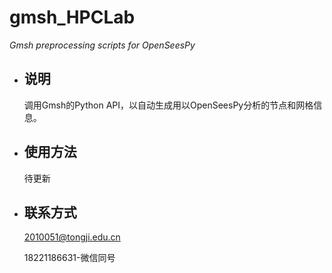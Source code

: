 # gmsh_HPCLab
*Gmsh preprocessing scripts for OpenSeesPy*

- ## 说明
  调用Gmsh的Python API，以自动生成用以OpenSeesPy分析的节点和网格信息。

- ## 使用方法

  待更新

- ## 联系方式

  2010051@tongji.edu.cn

  18221186631-微信同号

